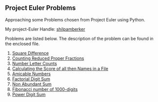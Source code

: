 Project Euler Problems
--------------------------

Approaching some Problems chosen from Project Euler using Python.

My project-Euler Handle: [shilpamberker](https://projecteuler.net/)

Problems are listed below. The description of the problem can be found in the enclosed file.

1. [Square Difference](SSD.py)
2. [Counting Reduced Proper Fractions](CountFracts.py)
3. [Number Letter Counts](LetCount.py)
4. [Calculating the Score of all then Names in a File](NameScores.py)
5. [Amicable Numbers](AmicNum.py)
6. [Factorial Digit Sum](FactorialSum.py)
7. [Non Abundant Sum](NonAbundantSum.py)
8. [Fibonacci number of 1000-digits](FibNum.py)
9. [Power Digit Sum](PowerDigitSum.py)
